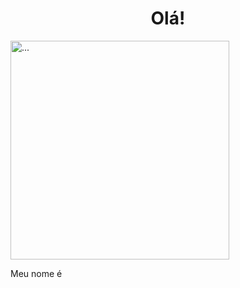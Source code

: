 

<h1 align="center">Olá!</h1>
  
<img align="center" src="https://media.discordapp.net/attachments/816888490955636747/864919456953401354/31_Sem_Titulo_20210714034422.png?width=497&height=472"  width="350" alt="...">

<p float="rigth">
  Meu nome é </p>


